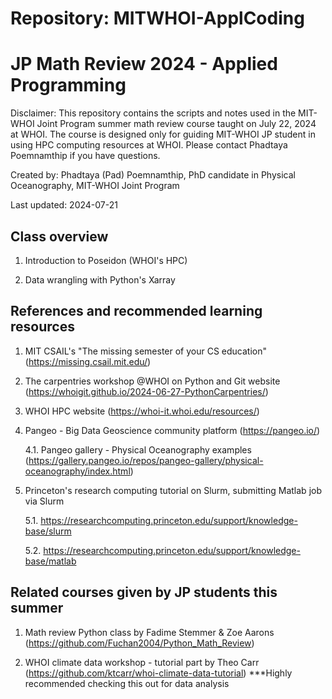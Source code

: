 # Repository: MITWHOI-ApplCoding

# JP Math Review 2024 - Applied Programming

Disclaimer: This repository contains the scripts and notes used in the MIT-WHOI Joint Program summer math review course taught on July 22, 2024 at WHOI. The course is designed only for guiding MIT-WHOI JP student in using HPC computing resources at WHOI. Please contact Phadtaya Poemnamthip if you have questions.

Created by: Phadtaya (Pad) Poemnamthip, PhD candidate in Physical Oceanography, MIT-WHOI Joint Program

Last updated: 2024-07-21

## Class overview

1. Introduction to Poseidon (WHOI's HPC)

2. Data wrangling with Python's Xarray

## References and recommended learning resources

1. MIT CSAIL's "The missing semester of your CS education" (https://missing.csail.mit.edu/)

2. The carpentries workshop @WHOI on Python and Git website (https://whoigit.github.io/2024-06-27-PythonCarpentries/)

3. WHOI HPC website (https://whoi-it.whoi.edu/resources/)

4. Pangeo - Big Data Geoscience community platform (https://pangeo.io/)

   4.1. Pangeo gallery - Physical Oceanography examples (https://gallery.pangeo.io/repos/pangeo-gallery/physical-oceanography/index.html) 

5. Princeton's research computing tutorial on Slurm, submitting Matlab job via Slurm

   5.1. https://researchcomputing.princeton.edu/support/knowledge-base/slurm

   5.2. https://researchcomputing.princeton.edu/support/knowledge-base/matlab

## Related courses given by JP students this summer

1. Math review Python class by Fadime Stemmer & Zoe Aarons (https://github.com/Fuchan2004/Python_Math_Review)

2. WHOI climate data workshop - tutorial part by Theo Carr (https://github.com/ktcarr/whoi-climate-data-tutorial) ***Highly recommended checking this out for data analysis

